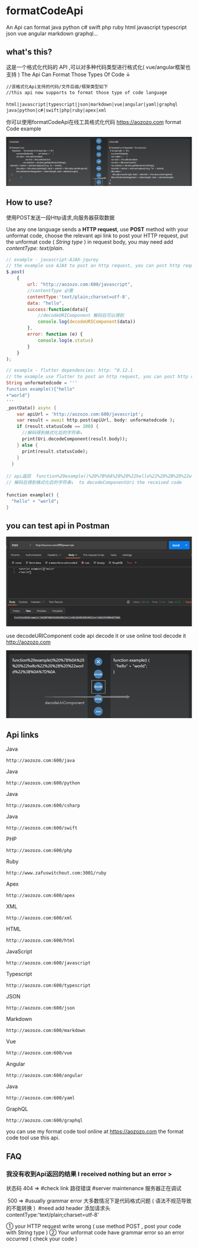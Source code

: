 # formatCodeApi

An Api can format java python c# swift php ruby html javascript typescript json vue angular markdown graphql...

## what's this?

这是一个格式化代码的 API ,可以对多种代码类型进行格式化( vue/angular框架也支持 )
The Api Can Format Those Types Of Code ↓

```formatCodeAPI
//该格式化Api支持的代码/文件后缀/框架类型如下
//this api now supports to format those type of code language

html|javascript|typescript|json|markdown|vue|angular|yaml|graphql
java|python|c#|swift|php|ruby|apex|xml
```



你可以使用formatCodeApi在线工具格式化代码  https://aozozo.com
format Code example

![1594662269529](.\src\1594662269529.png)



## How to use?

使用POST发送一段Http请求,向服务器获取数据

Use any one language sends a **HTTP request**, use **POST** method with your unformat code, choose the relevant api link to post your HTTP request, put the unformat code ( *String type* ) in request body, you may need add *contentType: text/plain*.

```js
// example - javascript-AJAX-jqurey
// the example use AJAX to post an http request, you can post http request by other language
$.post(
    {
        url: "http://aozozo.com:600/javascript",
        //contentType 必需
        contentType:'text/plain;charset=utf-8',
        data: "hello",
        success:function(data){
            //decodeURIComponent 解码后可以得到
            console.log(decodeURIComponent(data))
        },
        error: function (e) {
            console.log(e.status)
        }
    }
);
```



```dart
// example - flutter dependencies: http: ^0.12.1
// the example use flutter to post an http request, you can post http request by other language
String unformatedcode = '''
function example(){"hello"
+"world"}
'''
_postData() async {
    var apiUrl = 'http://aozozo.com:600/javascript';
    var result = await http.post(apiUrl, body: unformatedcode );
    if (result.statusCode == 200) {
      //解码得到格式化后的字符串↓
      print(Uri.decodeComponent(result.body));
    } else {
      print(result.statusCode);
    }
  }

// api返回  function%20example()%20%7B%0A%20%20%22hello%22%20%2B%20%22world%22%3B%0A%7D%0A
// 解码后得到格式化后的字符串↓  to decodeComponentUri the received code

function example() {
  "hello" + "world";
}

```

## you can test api in Postman

![1594660979841](.\src\1594660979841.png)

use decodeURIComponent code api decode it or use online tool decode it http://aozozo.com

![1594660929989](.\src\1594660929989.png)

## Api links

Java

```formatCodesApi
http://aozozo.com:600/java
```

Java

```formatCodesApi
http://aozozo.com:600/python
```

Java

```formatCodesApi
http://aozozo.com:600/csharp
```

Java

```formatCodesApi
http://aozozo.com:600/swift
```

PHP

```formatCodesApi
http://aozozo.com:600/php
```

Ruby

```formatCodesApi
http://www.zafuswitchout.com:3001/ruby
```

Apex

```formatCodesApi
http://aozozo.com:600/apex
```

XML

```formatCodesApi
http://aozozo.com:600/xml
```

HTML

```formatCodesApi
http://aozozo.com:600/html
```

JavaScript

```formatCodesApi
http://aozozo.com:600/javascript
```

Typescript

```formatCodesApi
http://aozozo.com:600/typescript
```

JSON

```formatCodesApi
http://aozozo.com:600/json
```

Markdown

```formatCodesApi
http://aozozo.com:600/markdown
```

Vue

```formatCodesApi
http://aozozo.com:600/vue
```

Angular

```formatCodesApi
http://aozozo.com:600/angular
```

Java

```formatCodesApi
http://aozozo.com:600/yaml
```

GraphQL

```formatCodesApi
http://aozozo.com:600/graphql
```



you can use my format code tool online at https://aozozo.com
the format code tool use this api.



## FAQ

### 我没有收到Api返回的结果  I received nothing  but an error > 

状态码 404 => #check link 路径错误
						#server maintenance 服务器正在调试

​			500 => #usually grammar error 大多数情况下是代码格式问题 ( 语法不规范导致的不能转换 )
​						#need add header 添加请求头 contentType:'text/plain;charset=utf-8'   

① your HTTP request write wrong ( use method POST , post your code with String type )
② Your unformat code have grammar error so an error occurred ( check your code )
